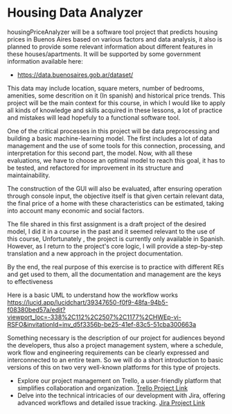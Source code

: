 # Housing Data Analyzer

housingPriceAnalyzer will be a software tool project that predicts housing prices in Buenos Aires based on various factors and data analysis, it also is planned to provide some relevant information about different features in these houses/apartments.
It will be supported by some government information available here:
  - https://data.buenosaires.gob.ar/dataset/

This data may include location, square meters, number of bedrooms, amenities, some descrition on it (In spanish) and historical price trends. This project will be the main context for this course, in which I would like to apply all kinds of knowledge and skills acquired in these lessons, a lot of practice and mistakes will lead hopefuly to a functional software tool. 

One of the critical processes in this project will be data preprocessing and building a basic machine-learning model. The first includes a lot of data management and the use of some tools for this connection, processing, and interpretation for this second part, the model. 
Now, with all these evaluations, we have to choose an optimal model to reach this goal, it has to be tested, and refactored for improvement in its structure and maintainability. 

The construction of the GUI will also be evaluated, after ensuring operation through console input, the objective itself is that given certain relevant data, the final price of a home with these characteristics can be estimated, taking into account many economic and social factors.

The file shared in this first assignment is a draft project of the desired model, I did it in a course in the past and it seemed relevant to the use of this course, Unfortunately , the project is currently only available in Spanish. However, as I return to the project's core logic, I will provide a step-by-step translation and a new approach in the project documentation.

By the end, the real purpose of this exercise is to practice with different REs and get used to them, all the documentation and management are the keys to effectiveness  

Here is a basic UML to understand how the workflow works https://lucid.app/lucidchart/39347650-f0f9-48fa-94b5-f08380bed57a/edit?viewport_loc=-338%2C112%2C2507%2C1177%2CHWEp-vi-RSFO&invitationId=inv_d5f3356b-be25-41ef-83c5-51cba300663a

Something necessary is the description of our project for audiences beyond the developers, thus also a project management system, where a schedule, work flow and engineering requirements can be clearly expressed and interconnected to an entire team. So we will do a short introduction to basic versions of this on two very well-known platforms for this type of projects.

- Explore our project management on Trello, a user-friendly platform that simplifies collaboration and organization. [Trello Project Link](https://trello.com/invite/b/lj3MiO0B/ATTI948f21fe228e13e96dd77e326c257a457C4328C8/housing-analyzer)
- Delve into the technical intricacies of our development with Jira, offering advanced workflows and detailed issue tracking. [Jira Project Link](https://andresgb2013.atlassian.net/jira/software/projects/HA/boards/1/timeline?shared=&atlOrigin=eyJpIjoiZDRkMjUyZDAyMDY3NDYyNDk3ZjE1OTJiZTg3ZWNlNmUiLCJwIjoiaiJ9)

